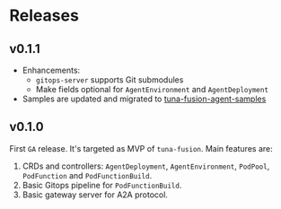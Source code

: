 # Releases

## v0.1.1

* Enhancements:
   * `gitops-server` supports Git submodules
   * Make fields optional for `AgentEnvironment` and `AgentDeployment`
* Samples are updated and migrated to [tuna-fusion-agent-samples](https://github.com/tuna-headquater/tuna-fusion-agent-samples) 



## v0.1.0

First `GA` release. It's targeted as MVP of `tuna-fusion`. Main features are:

1. CRDs and controllers: `AgentDeployment`, `AgentEnvironment`, `PodPool`, `PodFunction` and `PodFunctionBuild`.
2. Basic Gitops pipeline for `PodFunctionBuild`.
3. Basic gateway server for A2A protocol.

